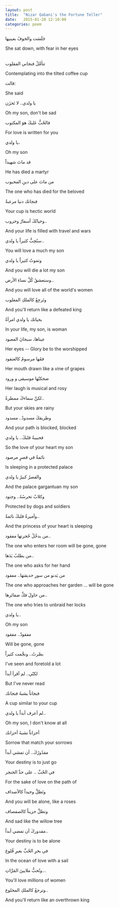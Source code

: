 ```yaml
---
layout: post
title:  "Nizar Qabani's the Fortune Teller"
date:   2015-01-20 12:10:00
categories: poem
---
```


جَلَسَت والخوفُ بعينيها

She sat down, with fear in her eyes



<bR>
تتأمَّلُ فنجاني المقلوب

Contemplating into the tilted coffee cup



قالت:

She said



يا ولدي.. لا تَحزَن

Oh my son, don't be sad



فالحُبُّ عَليكَ هوَ المكتوب

For love is written for you

يا ولدي،

Oh my son



قد ماتَ شهيداً

He has died a martyr



من ماتَ على دينِ المحبوب

The one who has died for the beloved



فنجانك دنيا مرعبةٌ

Your cup is hectic world



وحياتُكَ أسفارٌ وحروب..

And your life is filled with travel and wars



ستُحِبُّ كثيراً يا ولدي..

You will love a much my son



وتموتُ كثيراً يا ولدي

And you will die a lot my son



وستعشقُ كُلَّ نساءِ الأرض..

And you will love all of the world's women



وتَرجِعُ كالملكِ المغلوب

And you'll return like a defeated king



بحياتك يا ولدي امرأةٌ

In your life, my son, is woman



عيناها، سبحانَ المعبود

Her eyes -- Glory be to the worshipped



فمُها مرسومٌ كالعنقود

Her mouth drawn like a vine of grapes



ضحكتُها موسيقى و ورود

Her laugh is musical and rosy



لكنَّ سماءكَ ممطرةٌ..

But your skies are rainy



وطريقكَ مسدودٌ.. مسدود

And your path is blocked, blocked



فحبيبةُ قلبكَ.. يا ولدي

So the love of your heart my son



نائمةٌ في قصرٍ مرصود

Is sleeping in a protected palace



والقصرُ كبيرٌ يا ولدي

And the palace gargantuan my son



وكلابٌ تحرسُهُ.. وجنود

Protected by dogs and soldiers



وأميرةُ قلبكَ نائمةٌ..

And the princess of your heart is sleeping



من يدخُلُ حُجرتها مفقود..

The one who enters her room will be gone, gone



من يطلبُ يَدَها..

The one who asks for her hand



من يَدنو من سورِ حديقتها.. مفقود

The one who approaches her garden ... will be gone



من حاولَ فكَّ ضفائرها..

The one who tries to unbraid her locks



يا ولدي..

Oh my son



مفقودٌ.. مفقود

Will be gone, gone



بصَّرتُ.. ونجَّمت كثيراً

I've seen and foretold a lot



لكنّي.. لم أقرأ أبداً

But I've never read



فنجاناً يشبهُ فنجانك

A cup similar to your cup



لم أعرف أبداً يا ولدي..

Oh my son, I don't know at all



أحزاناً تشبهُ أحزانك

Sorrow that match your sorrows



مقدُورُكَ.. أن تمشي أبداً

Your destiny is to just go



في الحُبِّ .. على حدِّ الخنجر

For the sake of love on the path of



وتَظلَّ وحيداً كالأصداف

And you will be alone, like a roses



وتظلَّ حزيناً كالصفصاف

And sad like the willow tree



مقدوركَ أن تمضي أبداً..

Your destiny is to be alone



في بحرِ الحُبِّ بغيرِ قُلوع

In the ocean of love with a sail



وتُحبُّ ملايينَ المَرَّاتِ...

You'll love millions of women



وترجعُ كالملكِ المخلوع..

And you'll return like an overthrown king
